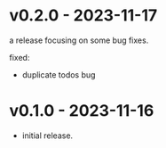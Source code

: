 # v0.2.0 - 2023-11-17

a release focusing on some bug fixes.

fixed:

- duplicate todos bug


# v0.1.0 - 2023-11-16

- initial release.
